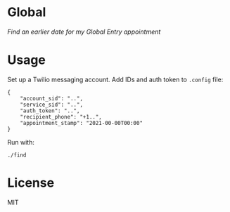 Global
======

*Find an earlier date for my Global Entry appointment*

# Usage

Set up a Twilio messaging account. Add IDs and auth token to `.config` file:

    {
        "account_sid": "..",
        "service_sid": "..",
        "auth_token": "..",
        "recipient_phone": "+1..",
        "appointment_stamp": "2021-00-00T00:00"
    }

Run with:

    ./find

# License

MIT

